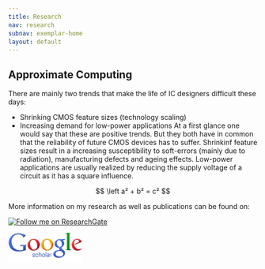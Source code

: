 ```yaml
---
title: Research
nav: research
subnav: exemplar-home
layout: default
---
```


## Approximate Computing
There are mainly two trends that make the life of IC designers difficult these days:
+ Shrinking CMOS feature sizes (technology scaling)
+ Increasing demand for low-power applications
At a first glance one would say that these are positive trends. But they both have in common that the reliability of future CMOS devices has to suffer. Shrinkinf feature sizes result in a increasing susceptibility to soft-errors (mainly due to radiation), manufacturing defects and ageing effects. Low-power applications are usually realized by reducing the supply voltage of a circuit as it has a square influence.

$$ \left a² + b² = c² $$

More information on my research as well as publications can be found on:

<a title="Follow me on ResearchGate" href="https://www.researchgate.net/profile/David_May6?cp=shp"><img src="https://www.researchgate.net/images/public/profile_share_badge.png" alt="Follow me on ResearchGate"/></a>


<a href="http://scholar.google.de/citations?user=sWB8LagAAAAJ"><img src="/img/Google_Scholar_logo.png" width="150"></a>
